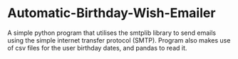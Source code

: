 # Automatic-Birthday-Wish-Emailer
A simple python program that utilises the smtplib library to send emails using the simple internet transfer protocol (SMTP). Program also makes use of csv files for the user birthday dates, and pandas to read it.
